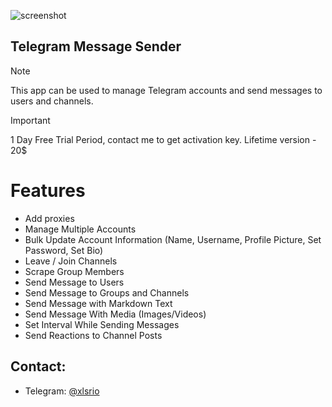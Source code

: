 ![screenshot](https://github.com/D2sSA2/Telegram-Message-Sender/assets/172926602/92213541-0abd-460f-8060-a5fd92e6a5e9)

## Telegram Message Sender

> [!NOTE]
>This app can be used to manage Telegram accounts and send messages to users and channels.

> [!IMPORTANT]
> 1 Day Free Trial Period, contact me to get activation key. Lifetime version - 20$


# Features
- Add proxies
- Manage Multiple Accounts
- Bulk Update Account Information (Name, Username, Profile Picture, Set Password, Set Bio)
- Leave / Join Channels
- Scrape Group Members
- Send Message to Users
- Send Message to Groups and Channels
- Send Message with Markdown Text
- Send Message With Media (Images/Videos)
- Set Interval While Sending Messages
- Send Reactions to Channel Posts

  
## Contact:
- Telegram: [@xlsrio](https://t.me/xlsrio)

